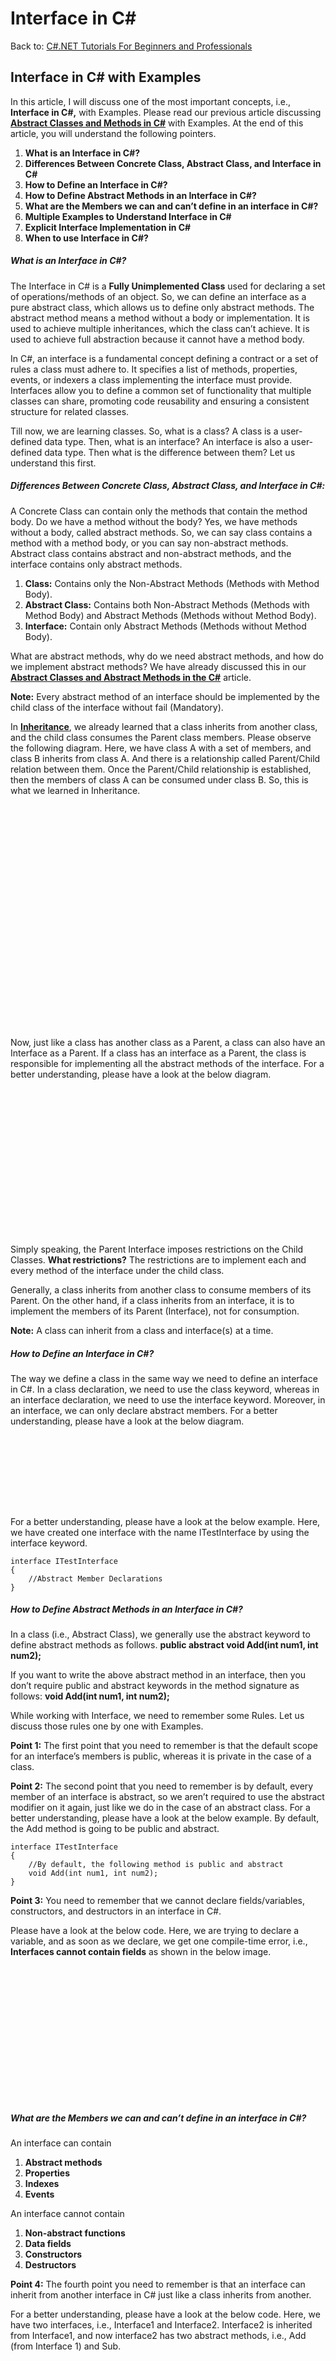# Interface in C#

Back to: [C#.NET Tutorials For Beginners and Professionals](https://dotnettutorials.net/course/csharp-dot-net-tutorials/)

## **Interface in C# with Examples**

In this article, I will discuss one of the most important concepts, i.e., **Interface in C#,** with Examples. Please read our previous article discussing [**Abstract Classes and Methods in C#**](https://dotnettutorials.net/lesson/abstract-class-abstract-methods-csharp/) with Examples. At the end of this article, you will understand the following pointers.

1. **What is an Interface in C#?**
2. **Differences Between Concrete Class, Abstract Class, and Interface in C#**
3. **How to Define an Interface in C#?**
4. **How to Define Abstract Methods in an Interface in C#?**
5. **What are the Members we can and can’t define in an interface in C#?**
6. **Multiple Examples to Understand Interface in C#**
7. **Explicit Interface Implementation in C#**
8. **When to use Interface in C#?**

##### **What is an Interface in C#?**

The Interface in C# is a **Fully Unimplemented Class** used for declaring a set of operations/methods of an object. So, we can define an interface as a pure abstract class, which allows us to define only abstract methods. The abstract method means a method without a body or implementation. It is used to achieve multiple inheritances, which the class can’t achieve. It is used to achieve full abstraction because it cannot have a method body.

In C#, an interface is a fundamental concept defining a contract or a set of rules a class must adhere to. It specifies a list of methods, properties, events, or indexers a class implementing the interface must provide. Interfaces allow you to define a common set of functionality that multiple classes can share, promoting code reusability and ensuring a consistent structure for related classes.

Till now, we are learning classes. So, what is a class? A class is a user-defined data type. Then, what is an interface? An interface is also a user-defined data type. Then what is the difference between them? Let us understand this first.

##### **Differences Between Concrete Class, Abstract Class, and Interface in C#:**

A Concrete Class can contain only the methods that contain the method body. Do we have a method without the body? Yes, we have methods without a body, called abstract methods. So, we can say class contains a method with a method body, or you can say non-abstract methods. Abstract class contains abstract and non-abstract methods, and the interface contains only abstract methods.

1. **Class:** Contains only the Non-Abstract Methods (Methods with Method Body).
2. **Abstract Class:** Contains both Non-Abstract Methods (Methods with Method Body) and Abstract Methods (Methods without Method Body).
3. **Interface:** Contain only Abstract Methods (Methods without Method Body).

What are abstract methods, why do we need abstract methods, and how do we implement abstract methods? We have already discussed this in our [**Abstract Classes and Abstract Methods in the C#**](https://dotnettutorials.net/lesson/abstract-class-abstract-methods-csharp/) article.

**Note:** Every abstract method of an interface should be implemented by the child class of the interface without fail (Mandatory).

In [**Inheritance**](https://dotnettutorials.net/lesson/interface-c-sharp/), we already learned that a class inherits from another class, and the child class consumes the Parent class members. Please observe the following diagram. Here, we have class A with a set of members, and class B inherits from class A. And there is a relationship called Parent/Child relation between them. Once the Parent/Child relationship is established, then the members of class A can be consumed under class B. So, this is what we learned in Inheritance.

![Interface in C#](data:image/svg+xml,%3Csvg%20xmlns=%22http://www.w3.org/2000/svg%22%20width=%22539%22%20height=%22383%22%3E%3C/svg%3E "Interface in C#")

Now, just like a class has another class as a Parent, a class can also have an Interface as a Parent. If a class has an interface as a Parent, the class is responsible for implementing all the abstract methods of the interface. For a better understanding, please have a look at the below diagram.

![Interface in C#](data:image/svg+xml,%3Csvg%20xmlns=%22http://www.w3.org/2000/svg%22%20width=%22648%22%20height=%22303%22%3E%3C/svg%3E "Interface in C#")

Simply speaking, the Parent Interface imposes restrictions on the Child Classes. **What restrictions?** The restrictions are to implement each and every method of the interface under the child class.

Generally, a class inherits from another class to consume members of its Parent. On the other hand, if a class inherits from an interface, it is to implement the members of its Parent (Interface), not for consumption.

**Note:** A class can inherit from a class and interface(s) at a time.

##### **How to Define an Interface in C#?**

The way we define a class in the same way we need to define an interface in C#. In a class declaration, we need to use the class keyword, whereas in an interface declaration, we need to use the interface keyword. Moreover, in an interface, we can only declare abstract members. For a better understanding, please have a look at the below diagram.

![How to Define an Interface in C#?](data:image/svg+xml,%3Csvg%20xmlns=%22http://www.w3.org/2000/svg%22%20width=%22819%22%20height=%22187%22%3E%3C/svg%3E "How to Define an Interface in C#?")

For a better understanding, please have a look at the below example. Here, we have created one interface with the name ITestInterface by using the interface keyword.

```
interface ITestInterface
{
    //Abstract Member Declarations
}
```

##### **How to Define Abstract Methods in an Interface in C#?**

In a class (i.e., Abstract Class), we generally use the abstract keyword to define abstract methods as follows.
**public abstract void Add(int num1, int num2);**

If you want to write the above abstract method in an interface, then you don’t require public and abstract keywords in the method signature as follows:
**void Add(int num1, int num2);**

While working with Interface, we need to remember some Rules. Let us discuss those rules one by one with Examples.

**Point 1:** The first point that you need to remember is that the default scope for an interface’s members is public, whereas it is private in the case of a class.

**Point 2:** The second point that you need to remember is by default, every member of an interface is abstract, so we aren’t required to use the abstract modifier on it again, just like we do in the case of an abstract class. For a better understanding, please have a look at the below example. By default, the Add method is going to be public and abstract.

```
interface ITestInterface
{
    //By default, the following method is public and abstract
    void Add(int num1, int num2);
}
```

**Point 3:** You need to remember that we cannot declare fields/variables, constructors, and destructors in an interface in C#.

Please have a look at the below code. Here, we are trying to declare a variable, and as soon as we declare, we get one compile-time error, i.e., **Interfaces cannot contain fields** as shown in the below image.

![How to Define Abstract Methods in an Interface in C#?](data:image/svg+xml,%3Csvg%20xmlns=%22http://www.w3.org/2000/svg%22%20width=%22640%22%20height=%22273%22%3E%3C/svg%3E "How to Define Abstract Methods in an Interface in C#?")

##### **What are the Members we can and can’t define in an interface in C#?**

An interface can contain

1. **Abstract methods**
2. **Properties**
3. **Indexes**
4. **Events**

An interface cannot contain

1. **Non-abstract functions**
2. **Data fields**
3. **Constructors**
4. **Destructors**

**Point 4:** The fourth point you need to remember is that an interface can inherit from another interface in C# just like a class inherits from another.

For a better understanding, please have a look at the below code. Here, we have two interfaces, i.e., Interface1 and Interface2. Interface2 is inherited from Interface1, and now interface2 has two abstract methods, i.e., Add (from Interface 1) and Sub.

![What are the Members we can and can’t define in an interface in C#?](data:image/svg+xml,%3Csvg%20xmlns=%22http://www.w3.org/2000/svg%22%20width=%22678%22%20height=%22258%22%3E%3C/svg%3E "What are the Members we can and can’t define in an interface in C#?")

Now, the Child class that inherits from Interface1 has to implement one method, i.e., Add, and the child class that inherits from Interface2 has to implement two methods, i.e., Add and Sub.

You may have one question: **why do we need two separate interfaces?** **Why not one?** Yes, you can use one interface and define all the methods as long as they relate to one task. If you put non-related methods in a single interface, then it is against the SOLID – Interface Segregation Principle. If you want to learn the [**SOLID – Interface Segregation Principle**](https://dotnettutorials.net/lesson/interface-segregation-principle/), please click [**here**](https://dotnettutorials.net/lesson/interface-segregation-principle/).

**Point 5:** The fifth point that you need to remember is every member of an interface should be implemented under the child class without fail (mandatory), but while implementing, we aren’t required to use the override modifier just like we have done in the case of an abstract class.

For a better understanding, please have a look at the following code. Here, we have two interfaces and two implementation classes. Interface2 is inherited from Inteface1, and hence, it has two abstract methods. ImplementationClass1 inherits from Interface1 and hence implements the Add method only. ImplementationClass2 inherits from Interface1, and Interface2 inherits from Interface1, and hence, this class needs to implement both abstract methods. That is what you can see in the below code.

```
interface ITestInterface1
{
    void Add(int num1, int num2);
}
interface ITestInterface2 : ITestInterface1
{
    void Sub(int num1, int num2);
}

public class ImplementationClass1 : ITestInterface1
{
    //Implement only the Add method
    public void Add(int num1, int num2)
    {
        Console.WriteLine($"Sum of {num1} and {num2} is {num1 + num2}");
    }
}

public class ImplementationClass2 : ITestInterface2
{
    //Implement Both Add and Sub method
    public void Add(int num1, int num2)
    {
        Console.WriteLine($"Sum of {num1} and {num2} is {num1 + num2}");
    }

    public void Sub(int num1, int num2)
    {
        Console.WriteLine($"Divison of {num1} and {num2} is {num1 - num2}");
    }
}
```

In the above example, you can see that while implementing the method, we are using the public modifier, which is required. If you don’t use public, it will treat the method as private, and you will get a compiler error: **‘ImplementationClass1’ does not implement interface member ‘ITestInterface1.Add(int, int)’. ‘ImplementationClass1.Add(int, int)’ cannot implement an interface member because it is not public.** as shown in the below image.

![Interface in C# with Examples](data:image/svg+xml,%3Csvg%20xmlns=%22http://www.w3.org/2000/svg%22%20width=%22926%22%20height=%22342%22%3E%3C/svg%3E "Interface in C# with Examples")

##### **Example to Understand Interface in C#:**

Whatever we discussed as of now, we have put all these things in the below example. Please go through the comment lines.

```
using System;
namespace AbstractClassMethods
{
    class Program
    {
        static void Main()
        {
            ImplementationClass1 obj1 = new ImplementationClass1();
            //Using obj1 we can only call Add method
            obj1.Add(10, 20);
            //We cannot call Sub method
            //obj1.Sub(100, 20);

            ImplementationClass2 obj2 = new ImplementationClass2();
            //Using obj2 we can call both Add and Sub method
            obj2.Add(10, 20);
            obj2.Sub(100, 20);

            Console.ReadKey();
        }
    }
    
    interface ITestInterface1
    {
        void Add(int num1, int num2);
    }
    interface ITestInterface2 : ITestInterface1
    {
        void Sub(int num1, int num2);
    }

    public class ImplementationClass1 : ITestInterface1
    {
        //Implement only the Add method
        public void Add(int num1, int num2)
        {
            Console.WriteLine($"Sum of {num1} and {num2} is {num1 + num2}");
        }
    }

    public class ImplementationClass2 : ITestInterface2
    {
        //Implement Both Add and Sub method
        public void Add(int num1, int num2)
        {
            Console.WriteLine($"Sum of {num1} and {num2} is {num1 + num2}");
        }

        public void Sub(int num1, int num2)
        {
            Console.WriteLine($"Divison of {num1} and {num2} is {num1 - num2}");
        }
    }
}
```

###### **Output:**

![Example to Understand Interface in C#](data:image/svg+xml,%3Csvg%20xmlns=%22http://www.w3.org/2000/svg%22%20width=%22252%22%20height=%2262%22%3E%3C/svg%3E "Example to Understand Interface in C#")

**Point 6:** We cannot create an instance of an interface, but we can create a reference of an interface. The interface reference is going to hold the child class instance. We can only invoke the methods declared in the interface using the interface reference.

For a better understanding, please have a look at the below example. In the below example, ITestInterface1 declared one abstract method, i.e., Add. This interface is then implemented by the ImplementationClass, which implements the Add interface method. Again, we defined a new method in this class, i.e., Sub. Next, inside the Main method, we create a reference of the interface pointing to the child class instance. Using this reference, we can only invoke the Add method, and we cannot invoke the Sub method. This is because the Add method signature is inside the interface, but the Sub method signature is not in the interface.

##### **Example to Understand Interface Reference in C#:**

```
using System;
namespace AbstractClassMethods
{
    class Program
    {
        static void Main()
        {
            //Creating Reference of an Interface point to the 
            //child class instance
            ITestInterface1 obj = new ImplementationClass();

            //Add method signature declared in ITestInterface1, so we can
            //Invoke the Add method
            obj.Add(10, 20);

            //Sub method signature is not declared in ITestInterface1, 
            //so, we cannot Invoke the Sub method
            //obj.Sub(100, 20);
            
            Console.ReadKey();
        }
    }
    
    interface ITestInterface1
    {
        void Add(int num1, int num2);
    }
    
    public class ImplementationClass : ITestInterface1
    {
        //Interface Method Implementation
        public void Add(int num1, int num2)
        {
            Console.WriteLine($"Sum of {num1} and {num2} is {num1 + num2}");
        }

        //This method purely belongs to ImplementationClass
        public void Sub(int num1, int num2)
        {
            Console.WriteLine($"Divison of {num1} and {num2} is {num1 - num2}");
        }
    }
}
```

##### **Explicit Interface Implementation in C#**

When each interface method is implemented separately under the child class by providing the method name and the interface name, it is called Explicit Interface Implementation. But in this case, while calling the method, we should compulsorily use the interface reference created using the object of a class or typecast the object to the appropriate interface type. 

You can also implement an interface another way without using the public access modifier. In this case, we need to specify the interface name before the method name using the dot operator, as shown in the below code. This is called Explicit Implementation of Interface Methods.

![Explicit Interface Implementation in C#](data:image/svg+xml,%3Csvg%20xmlns=%22http://www.w3.org/2000/svg%22%20width=%22871%22%20height=%22597%22%3E%3C/svg%3E "Explicit Interface Implementation in C#")

As you can see in the above code, the Add method is implemented using the public access specifier, and the Sub is implemented using the interface name. The Sub method belongs to Interface2, and hence, we prefix the Sub method with Interface2, followed by the dot operator. If you want to implement the Add method explicitly, you need to prefix the Add method with Interface1, as the Add method belongs to Interface1.

In this case, when we use the Interface name while implementing the interface method, we no longer need to use the public access specifier. The reason is that it is very clear that interface members are public, and hence, we aren’t required to use the public access specifier. So, these are the two ways of implementing interface members in C#.

If the method is implemented using the public access specifier, then you can create the object and call it directly. But if the method is implemented using the interface name, then while calling the method, we need to typecast the object to the interface type, or you can create an interface reference and call the method. So, in our case, we call the Add method directly using obj1, but while calling the Sub method, we need to typecase the obj1 to Interface2 type as this is an instance of ImplementationClass, or you can call directly using reference variable obj2 as shown in the below image.

![Differences between Class, Abstract Class, and Interface in C#](data:image/svg+xml,%3Csvg%20xmlns=%22http://www.w3.org/2000/svg%22%20width=%22726%22%20height=%22476%22%3E%3C/svg%3E "Differences between Class, Abstract Class, and Interface in C#")

##### **Explicit Interface Implementation Example in C#**

```
using System;
namespace AbstractClassMethods
{
    class Program
    {
        static void Main()
        {
            ImplementationClass obj1 = new ImplementationClass();
            //Using obj1 we can call the Add method directly because
            //It is implemented using public access specifier
            obj1.Add(10, 20);

            //We need to typecast obj1 to ITestInterface1 to call the Sub
            //method because Sub method is implemented using Interface name
            ((ITestInterface1)obj1).Sub(100, 20);

            //We can call the method directly using the interface reference
            //Typecasting is not required in this case
            ITestInterface1 obj2 = new ImplementationClass();
            obj2.Add(200, 50);
            obj2.Sub(200, 50);

            Console.ReadKey();
        }
    }
    
    interface ITestInterface1
    {
        void Add(int num1, int num2);
        void Sub(int num1, int num2);
    }
    
    public class ImplementationClass : ITestInterface1
    {
        //Interface Method Implementation
        public void Add(int num1, int num2)
        {
            Console.WriteLine($"Sum of {num1} and {num2} is {num1 + num2}");
        }

        //This method purely belongs to ImplementationClass
        void ITestInterface1.Sub(int num1, int num2)
        {
            Console.WriteLine($"Divison of {num1} and {num2} is {num1 - num2}");
        }
    }
}
```

###### **Output:**

![Explicit Interface Implementation Example in C#](data:image/svg+xml,%3Csvg%20xmlns=%22http://www.w3.org/2000/svg%22%20width=%22271%22%20height=%2283%22%3E%3C/svg%3E "Explicit Interface Implementation Example in C#")

##### **When to use Interface in C#?**

Interfaces in C# are a powerful feature that defines contracts or specifications that classes must adhere to. You should consider using interfaces in the following scenarios:

- **Defining a Common Contract:** To ensure that multiple classes provide a common set of methods, properties, events, or indexers, you can create an interface to define that contract. This is useful in situations where different classes need to exhibit similar behavior but may have different implementations.
- **Implementing Multiple Inheritance:** C# does not support multiple inheritance for classes (a class cannot inherit from multiple classes) but supports multiple interface implementation. If you need a class to inherit behavior or structure from multiple sources, you can use interfaces to achieve this. This allows you to share code among different classes without the complexities of multiple-class inheritance.
- **Enforcing a Specific Structure:** When you want to enforce a specific structure or a particular set of methods and properties for classes within your application or library, interfaces can help ensure that classes conform to that structure.
- **Implementing Polymorphism:** Interfaces are essential for achieving polymorphism in C#. When different classes implement the same interface, you can treat objects of these classes uniformly, making it easier to work with various objects in a polymorphic way. This is useful in scenarios where you want to work with objects at a higher level of abstraction.
- **Testing and Mocking:** Interfaces are valuable in unit testing scenarios. You can create interfaces for external dependencies or services and then create mock implementations of those interfaces for testing purposes. This enables you to isolate and test individual components of your codebase more effectively.
- **Collaboration in Teams:** Interfaces can help teams collaborate more effectively on large codebases. By defining clear interfaces, developers can work independently on different parts of a project, knowing that their code will integrate seamlessly as long as it adheres to the specified interfaces.
- **Code Reusability:** Interfaces promote code reusability. You can create a set of interfaces representing common functionalities in your application, and different classes can implement these interfaces. This way, you can reuse code across multiple classes without duplicating it.
- **Dependency Injection:** When using dependency injection, interfaces often define dependencies that can be injected into classes. This helps achieve loose coupling and makes it easier to switch implementations at runtime.

You should use interfaces in C# to define a contract, enforce a specific structure, achieve polymorphism, promote code reusability, or facilitate developer collaboration. They are an important part of the language for building maintainable and extensible software.

In the next article, I will discuss [**Interface Interview Questions and Answers in C#**](https://dotnettutorials.net/lesson/interface-interview-questions-and-answers-in-csharp/) with Examples. In this article, I try to explain the **Interface in C#** with Examples. I hope this article will help you with your needs. I would like to have your feedback. Please post your feedback, questions, or comments about this Interface in C# with the Examples article.

[![dotnettutorials 1280x720](data:image/svg+xml,%3Csvg%20xmlns=%22http://www.w3.org/2000/svg%22%20width=%221280%22%20height=%22720%22%3E%3C/svg%3E)](https://dotnettutorials.net/pranaya-rout/)

[Dot Net Tutorials](https://dotnettutorials.net/pranaya-rout/)

**About the Author: Pranaya Rout**

Pranaya Rout has published more than 3,000 articles in his 11-year career. Pranaya Rout has very good experience with Microsoft Technologies, Including C#, VB, ASP.NET MVC, ASP.NET Web API, EF, EF Core, ADO.NET, LINQ, SQL Server, MYSQL, Oracle, ASP.NET Core, Cloud Computing, Microservices, Design Patterns and still learning new technologies.

https://www.facebook.com/tutorialsdotnet/http://www.linkedin.com/in/pranaya-routhttps://twitter.com/RoutPranayahttps://www.youtube.com/@DotNetTutorialshttps://wa.me/917021801173https://t.me/dotnettutorials

[Previous Lesson
How to Use Abstract Classes and Methods in C# Application
Lesson 21 within section OOPs in C#.](https://dotnettutorials.net/lesson/how-to-use-abstract-classes-and-methods-in-csharp/)

[Next Lesson
Interface Interview Questions and Answers in C#
Lesson 23 within section OOPs in C#.](https://dotnettutorials.net/lesson/interface-interview-questions-and-answers-in-csharp/)

### 14 thoughts on “Interface in C#”

1. ![](data:image/svg+xml,%3Csvg%20xmlns=%22http://www.w3.org/2000/svg%22%20width=%2250%22%20height=%2250%22%3E%3C/svg%3E)

**Olivier**

[July 20, 2020 at 2:05 am](https://dotnettutorials.net/lesson/interface-c-sharp/#comment-1122)

Hello, when i run this prog, by step by step, the prog work fine. But, for better understanding, I was disappointed that it does not pass inside the interface… Thank you for this tutorial, I will continue the tutorial.

[Reply](https://dotnettutorials.net/lesson/interface-c-sharp//#comment-1122)

    1. ![](data:image/svg+xml,%3Csvg%20xmlns=%22http://www.w3.org/2000/svg%22%20width=%221280%22%20height=%22720%22%3E%3C/svg%3E)

**[Dot Net Tutorials](https://dotnettutorials.net)**

[June 26, 2022 at 11:29 am](https://dotnettutorials.net/lesson/interface-c-sharp/#comment-3144)

What is wrong and which example is not passed inside the interface, can you please elaborate?

[Reply](https://dotnettutorials.net/lesson/interface-c-sharp//#comment-3144)
2. ![](data:image/svg+xml,%3Csvg%20xmlns=%22http://www.w3.org/2000/svg%22%20width=%2250%22%20height=%2250%22%3E%3C/svg%3E)

**Prashant**

[August 30, 2021 at 8:23 pm](https://dotnettutorials.net/lesson/interface-c-sharp/#comment-2366)

This Topic (interface) Should be updated with c# 9.0. from c# 8.0 => Interface can have access modifiers and concrete methods.
[https://docs.microsoft.com/en-us/dotnet/csharp/whats-new/csharp-8#default-interface-methods](https://docs.microsoft.com/en-us/dotnet/csharp/whats-new/csharp-8#default-interface-methods)

[Reply](https://dotnettutorials.net/lesson/interface-c-sharp//#comment-2366)

    1. ![](data:image/svg+xml,%3Csvg%20xmlns=%22http://www.w3.org/2000/svg%22%20width=%221280%22%20height=%22720%22%3E%3C/svg%3E)

**[Dot Net Tutorials](https://dotnettutorials.net)**

[June 24, 2022 at 5:39 pm](https://dotnettutorials.net/lesson/interface-c-sharp/#comment-3114)

Hey, we have created a separate article on this.
[https://dotnettutorials.net/lesson/default-interface-methods-csharp-8/](https://dotnettutorials.net/lesson/default-interface-methods-csharp-8/)

[Reply](https://dotnettutorials.net/lesson/interface-c-sharp//#comment-3114)
3. ![](data:image/svg+xml,%3Csvg%20xmlns=%22http://www.w3.org/2000/svg%22%20width=%2250%22%20height=%2250%22%3E%3C/svg%3E)

**Adham**

[July 19, 2022 at 9:17 pm](https://dotnettutorials.net/lesson/interface-c-sharp/#comment-3284)

Very nice article. Easy to learn and understand

[Reply](https://dotnettutorials.net/lesson/interface-c-sharp//#comment-3284)
4. ![](data:image/svg+xml,%3Csvg%20xmlns=%22http://www.w3.org/2000/svg%22%20width=%2250%22%20height=%2250%22%3E%3C/svg%3E)

**Bob**

[February 11, 2023 at 9:32 am](https://dotnettutorials.net/lesson/interface-c-sharp/#comment-4041)

It is a nice article. I see a spelling error: “We cannot call Sun method” should be “We cannot call Sub method”

[Reply](https://dotnettutorials.net/lesson/interface-c-sharp//#comment-4041)

    1. ![](data:image/svg+xml,%3Csvg%20xmlns=%22http://www.w3.org/2000/svg%22%20width=%221280%22%20height=%22720%22%3E%3C/svg%3E)

**[Dot Net Tutorials](https://dotnettutorials.net)**

[February 11, 2023 at 10:12 am](https://dotnettutorials.net/lesson/interface-c-sharp/#comment-4042)

Hi,
Thanks for Identifying the spelling mistake. We have corrected the same.

[Reply](https://dotnettutorials.net/lesson/interface-c-sharp//#comment-4042)
5. ![](data:image/svg+xml,%3Csvg%20xmlns=%22http://www.w3.org/2000/svg%22%20width=%2250%22%20height=%2250%22%3E%3C/svg%3E)

**Debasish**

[May 6, 2023 at 1:30 am](https://dotnettutorials.net/lesson/interface-c-sharp/#comment-4326)

Hi There,

There is an mistake while explicitly defining the ‘Sub’ method while implementing 2nd interface. In the example.

[Reply](https://dotnettutorials.net/lesson/interface-c-sharp//#comment-4326)

    1. ![](data:image/svg+xml,%3Csvg%20xmlns=%22http://www.w3.org/2000/svg%22%20width=%2250%22%20height=%2250%22%3E%3C/svg%3E)

**Debasish**

[May 6, 2023 at 1:32 am](https://dotnettutorials.net/lesson/interface-c-sharp/#comment-4327)

There is a mistake while explicitly implementing the ‘Sub’ method using interface name while implementing 2nd interface. In the example.

[Reply](https://dotnettutorials.net/lesson/interface-c-sharp//#comment-4327)

        1. ![](data:image/svg+xml,%3Csvg%20xmlns=%22http://www.w3.org/2000/svg%22%20width=%221280%22%20height=%22720%22%3E%3C/svg%3E)

**[Dot Net Tutorials](https://dotnettutorials.net)**

[May 6, 2023 at 9:58 am](https://dotnettutorials.net/lesson/interface-c-sharp/#comment-4328)

Could you please tell us what wrong in the example.

[Reply](https://dotnettutorials.net/lesson/interface-c-sharp//#comment-4328)
6. ![](data:image/svg+xml,%3Csvg%20xmlns=%22http://www.w3.org/2000/svg%22%20width=%2250%22%20height=%2250%22%3E%3C/svg%3E)

**LazyBoy9x**

[July 11, 2023 at 8:56 pm](https://dotnettutorials.net/lesson/interface-c-sharp/#comment-4442)

The picture is above the “Explicit Interface Implementation Example in C#” is Wrong ! if i’m not mistaken

[Reply](https://dotnettutorials.net/lesson/interface-c-sharp//#comment-4442)
7. ![](data:image/svg+xml,%3Csvg%20xmlns=%22http://www.w3.org/2000/svg%22%20width=%2250%22%20height=%2250%22%3E%3C/svg%3E)

**ConfusedProgrammer**

[August 29, 2023 at 9:26 am](https://dotnettutorials.net/lesson/interface-c-sharp/#comment-4594)

This is a good explanation sort of, but i’m still not seeing the reason to use an interface. Would be nice if this explained not just how to use, but what the point of using them is. I don’t understand how anything is “fully abstracted” when the person using the interface needs to override and fully implement the class. For example, an interface tells me my car must have a steering wheel, engine, transmission, wheels, etc. Then I have to build the entire car myself. There is nothing about that car I did not see. I do see the usefulness from a “multiple inheritance” standpoint, however.

[Reply](https://dotnettutorials.net/lesson/interface-c-sharp//#comment-4594)
8. ![](data:image/svg+xml,%3Csvg%20xmlns=%22http://www.w3.org/2000/svg%22%20width=%2250%22%20height=%2250%22%3E%3C/svg%3E)

**Confused Programmer**

[August 29, 2023 at 9:56 am](https://dotnettutorials.net/lesson/interface-c-sharp/#comment-4595)

Maybe disregard my previous question. I read the bank account article. My thing is… I still don’t understand the benefit vs just creating two different classes and instantiating them the same way. You’re doing the exact same amount of work. Maybe it’s a scale thing and it makes sense in a large app with tons of classes and things. Apologies for the two posts.

[Reply](https://dotnettutorials.net/lesson/interface-c-sharp//#comment-4595)
9. ![](data:image/svg+xml,%3Csvg%20xmlns=%22http://www.w3.org/2000/svg%22%20width=%2250%22%20height=%2250%22%3E%3C/svg%3E)

**Bijay Sahoo**

[February 14, 2024 at 11:41 pm](https://dotnettutorials.net/lesson/interface-c-sharp/#comment-4905)

C# 8.0 later, interface can have non-abstract method as well. That’s for backward compatibility and to not force classes to write an implementation which is not necessary.

[Reply](https://dotnettutorials.net/lesson/interface-c-sharp//#comment-4905)

### Leave a Reply [Cancel reply](/lesson/interface-c-sharp/#respond)

Your email address will not be published. Required fields are marked \*

Comment \* 

Name\*

Email\*

Website

---